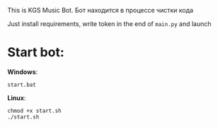 This is KGS Music Bot. Бот находится в процессе чистки кода

Just install requirements, write token in the end of `main.py` and launch

# Start bot:

**Windows**:
```
start.bat
```

**Linux**:
```
chmod +x start.sh
./start.sh
```
